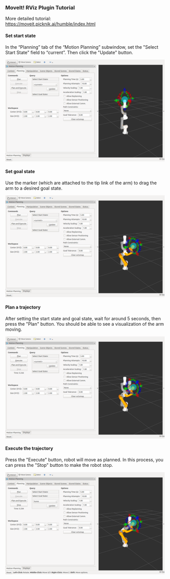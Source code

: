 ### MoveIt! RViz Plugin Tutorial

More detailed tutorial:  
https://moveit.picknik.ai/humble/index.html

#### Set start state

In the “Planning” tab of the “Motion Planning” subwindow, set the "Select Start State" field to “current”. Then click the "Update" button.

![image1](images/set_start_state.png)

#### Set goal state

Use the marker (which are attached to the tip link of the arm) to drag the arm to a desired goal state.

![image2](images/set_goal_state.png)

#### Plan a trajectory

After setting the start state and goal state, wait for around 5 seconds, then press the "Plan" button. You should be able to see a visualization of the arm moving.

![image3](images/trajectory.png)

#### Execute the trajectory

Press the "Execute" button, robot will move as planned. In this process, you can press the "Stop" button to make the robot stop.

![image4](images/execution.png)